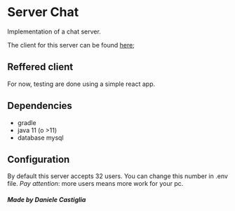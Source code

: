 # Server Chat
Implementation of a chat server.

The client for this server can be found [here](https://github.com/J-Dany/ChatClient.git);

## Reffered client
For now, testing are done using a simple react app.

## Dependencies
- gradle
- java 11 (o >11)
- database mysql

## Configuration
By default this server accepts 32 users. You can change this number in .env
file. *Pay attention*: more users means more work for your pc.

##### Made by Daniele Castiglia
